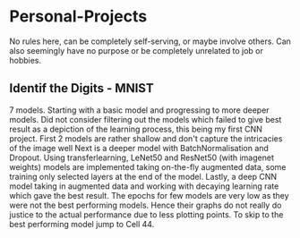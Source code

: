 # Personal-Projects
No rules here, can be completely self-serving, or maybe involve others. Can also seemingly have no purpose or be completely unrelated to job or hobbies.



## Identif the Digits - MNIST 
7 models. Starting with a basic model and progressing to more deeper models.
Did not consider filtering out the models which failed to give best result as a depiction of the learning process, this being my first CNN project.
First 2 models are rather shallow and don't capture the intricacies of the image well Next is a deeper model with BatchNormalisation and Dropout. Using transferlearning, LeNet50 and ResNet50 (with imagenet weights) models are implemented taking on-the-fly augmented data, some training only selected layers at the end of the model.
Lastly, a deep CNN model taking in augmented data and working with decaying learning rate which gave the best result.
The epochs for few models are very low as they were not the best performing models. Hence their graphs do not really do justice to the actual performance due to less plotting points.
To skip to the best performing model jump to Cell 44.
